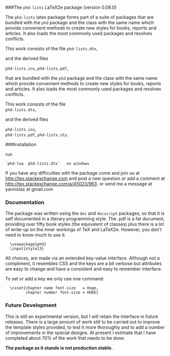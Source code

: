 ###The `phd-lists` LaTeX2e package (version 0.08.0)

The `phd-lists` latex package forms part of a suite of packages
that are bundled with the `phd` package and the class with the
same name which provide convenient methods to create new styles
for books, reports and articles. It also loads the most commonly used packages
and resolves conflicts.

This work consists of the file
   `phd-lists.dtx`,

and the derived files

   `phd-lists.ins`,
   `phd-lists.pdf`,

that are bundled with the `phd` package and the class with the 
same name which provide convenient methods to create new styles 
for books, reports and articles. It also loads the most commonly used packages
and resolves conflicts.

This work consists of the file  
   `phd-lists.dtx`,
   
and the derived files   

   `phd-lists.ins`,  
   `phd-lists.pdf`, 
   `phd-lists.sty`.

###Installation

run


    `phd-lua  phd-lists.dtx`   on windows

If you have any difficulties with the package come and join us at
http://tex.stackexchange.com and post a new question or
add a comment at http://tex.stackexchange.com/a/45023/963.
or send me a message at  yannislaz at gmail.com

### Documentation

The package was written using the `doc` and `docscript` packages,
so that it is self documented in a literary programming style.
The .pdf is a fat document, providing over fifty book styles (the
equivalent of classes) plus there is a lot of write-up on the inner
workings of TeX and LaTeX2e. However, you don't need to know much
to use it.

      \usepackage{phd}
      \input{style13}

All choices, are made via an extended key-value interface.
Although not a compliment, it resembles CSS and the keys are a bit verbose but
attributes are easy to change and have a consistent and easy to remember interface.

To set or add a key we only use one command:

      \cxset{chapter name font-size   = Huge,
             chapter number font-size = HUGE}

### Future Development

This is still an experimental version, but I will retain the
interface in future releases. There is a large amount of
work still to be carried out to improve the template styles
provided, to test it more thoroughly and to add a number of
improvements in the special designs. At present I estimate
that I have completed about 70% of the work that needs
to be done.

__The package as it stands is not production stable.__




